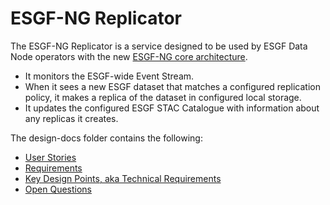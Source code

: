 # ESGF-NG Replicator
The ESGF-NG Replicator is a service designed to be used by ESGF Data Node operators with the new [ESGF-NG core architecture](https://github.com/ESGF/esgf-roadmap).
* It monitors the ESGF-wide Event Stream.
* When it sees a new ESGF dataset that matches a configured replication policy, it makes a replica of the dataset in configured local storage.
* It updates the configured ESGF STAC Catalogue with information about any replicas it creates.

The design-docs folder contains the following:
* [User Stories](https://github.com/esgf2-us/esgf-replicator/blob/main/design-docs/user-stories.md)
* [Requirements](https://github.com/esgf2-us/esgf-replicator/blob/main/design-docs/requirements.md)
* [Key Design Points, aka Technical Requirements](https://github.com/esgf2-us/esgf-replicator/blob/main/design-docs/key-design-points.md)
* [Open Questions](https://github.com/esgf2-us/esgf-replicator/blob/main/design-docs/open-questions.md)
